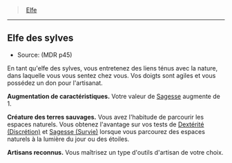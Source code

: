﻿---
!Generic
Id: elf_hd.md#elfe-des-sylves
ParentLink: elf_hd.md#elfe
Name: Elfe des sylves
ParentName: Elfe
NameLevel: 2
Source: (MDR p45)
---
> [Elfe](hd_elf.md)

---

## Elfe des sylves

- Source: (MDR p45)

En tant qu'elfe des sylves, vous entretenez des liens ténus avec la nature, dans laquelle vous vous sentez chez vous. Vos doigts sont agiles et vous possédez un don pour l'artisanat.

**Augmentation de caractéristiques.** Votre valeur de [Sagesse](hd_abilities_wisdom.md) augmente de 1.

**Créature des terres sauvages.** Vous avez l'habitude de parcourir les espaces naturels. Vous obtenez l'avantage sur vos tests de [Dextérité (Discrétion)](hd_abilities_dexterity_discretion.md) et [Sagesse (Survie)](hd_abilities_wisdom_survie.md) lorsque vous parcourez des espaces naturels à la lumière du jour ou des étoiles.

**Artisans reconnus.** Vous maîtrisez un type d'outils d'artisan de votre choix.

